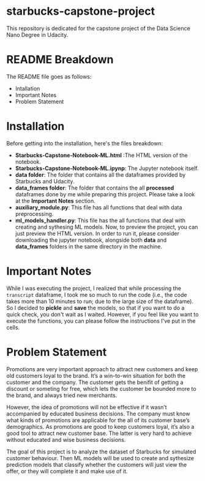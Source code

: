 # starbucks-capstone-project
This repository is dedicated for the capstone project of the Data Science Nano Degree in Udacity.
# README Breakdown 
The README file goes as follows: 
- Intallation 
- Important Notes 
- Problem Statement 
# Installation 
Before getting into the installation, here's the files breakdown: 
- **Starbucks-Capstone-Notebook-ML.html** :The HTML version of the notebook. 
- **Starbucks-Capstone-Notebook-ML.ipynp**: The Jupyter notebook itself. 
- **data folder**: The folder that contains all the dataframes provided by Starbucks and Udacity. 
- **data_frames folder**: The folder that contains the all **processed** dataframes done by me while preparing this project. Please take a look at the **Important Notes** section. 
- **auxiliary_module.py**: This file has all functions that deal with data preprocessing. 
- **ml_models_handler.py**: This file has the all functions that deal with creating and sythesing ML models. 
Now, to preview the project, you can just preview the HTML version. In order to run it, please consider downloading the jupyter notebook, alongside both **data** and **data_frames** folders in the same directory in the machine. 
# Important Notes 
While I was executing the project, I realized that while processing the `transcript` dataframe, I took me so much to run the code (i.e., the code takes more than 10 minutes to run; due to the large size of the dataframe). So I decided to **pickle** and **save** the models, so that if you want to do a quick check, you don't wait as I waited. However, if you feel like you want to execute the functions, you can please follow the instructions I've put in the cells. 
# Problem Statement
Promotions are very important approach to attract new customers and keep old customers loyal to the brand. It’s a win-to-win situation for both the customer and the company. The customer gets the benifit of getting a discount or someting for free, which lets the customer be bounded more to the brand, and always tried new merchants.

However, the idea of promotions will not be effective if it wasn’t accompanied by educated business decisions. The company must know what kinds of promotions are applicable for the all of its customer base’s demographics. As promotions are good to keep customers loyal, it’s also a good tool to attract new customer base. The latter is very hard to achieve without educated and wise business decisions.

The goal of this project is to analyze the dataset of Starbucks for simulated customer behaviour. Then ML models will be used to create and sythesize prediction models that classify whether the customers will just view the offer, or they will complete it and make use of it.


